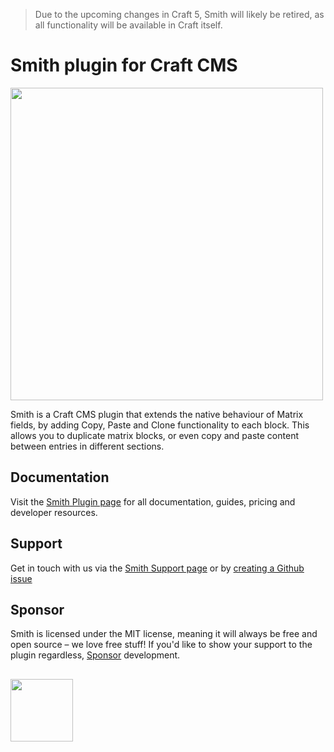 > Due to the upcoming changes in Craft 5, Smith will likely be retired, as all functionality will be available in Craft itself.

# Smith plugin for Craft CMS
<img width="500" src="https://verbb.imgix.net/plugins/smith/smith-social-card.png?v=3">

Smith is a Craft CMS plugin that extends the native behaviour of Matrix fields, by adding Copy, Paste and Clone functionality to each block. This allows you to duplicate matrix blocks, or even copy and paste content between entries in different sections.

## Documentation
Visit the [Smith Plugin page](https://verbb.io/craft-plugins/smith) for all documentation, guides, pricing and developer resources.

## Support
Get in touch with us via the [Smith Support page](https://verbb.io/craft-plugins/smith/support) or by [creating a Github issue](https://github.com/verbb/smith/issues)

## Sponsor
Smith is licensed under the MIT license, meaning it will always be free and open source – we love free stuff! If you'd like to show your support to the plugin regardless, [Sponsor](https://github.com/sponsors/verbb) development.

<h2></h2>

<a href="https://verbb.io" target="_blank">
    <img width="100" src="https://verbb.io/assets/img/verbb-pill.svg">
</a>
